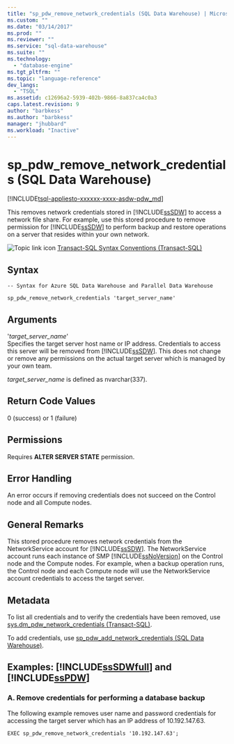 ```yaml
---
title: "sp_pdw_remove_network_credentials (SQL Data Warehouse) | Microsoft Docs"
ms.custom: ""
ms.date: "03/14/2017"
ms.prod: ""
ms.reviewer: ""
ms.service: "sql-data-warehouse"
ms.suite: ""
ms.technology: 
  - "database-engine"
ms.tgt_pltfrm: ""
ms.topic: "language-reference"
dev_langs: 
  - "TSQL"
ms.assetid: c12696a2-5939-402b-9866-8a837ca4c0a3
caps.latest.revision: 9
author: "barbkess"
ms.author: "barbkess"
manager: "jhubbard"
ms.workload: "Inactive"
---
```

# sp_pdw_remove_network_credentials (SQL Data Warehouse)
[!INCLUDE[tsql-appliesto-xxxxxx-xxxx-asdw-pdw_md](../../includes/tsql-appliesto-xxxxxx-xxxx-asdw-pdw-md.md)]

  This removes network credentials stored in [!INCLUDE[ssSDW](../../includes/sssdw-md.md)] to access a network file share. For example, use this stored procedure to remove permission for [!INCLUDE[ssSDW](../../includes/sssdw-md.md)] to perform backup and restore operations on a server that resides within your own network.  
  
 ![Topic link icon](../../database-engine/configure-windows/media/topic-link.gif "Topic link icon") [Transact-SQL Syntax Conventions &#40;Transact-SQL&#41;](../../t-sql/language-elements/transact-sql-syntax-conventions-transact-sql.md)  
  
## Syntax  
  
```  
-- Syntax for Azure SQL Data Warehouse and Parallel Data Warehouse  
  
sp_pdw_remove_network_credentials 'target_server_name'  
```  
  
## Arguments  
 '*target_server_name*'  
 Specifies the target server host name or IP address. Credentials to access this server will be removed from [!INCLUDE[ssSDW](../../includes/sssdw-md.md)]. This does not change or remove any permissions on the actual target server which is managed by your own team.  
  
 *target_server_name* is defined as nvarchar(337).  
  
## Return Code Values  
 0 (success) or 1 (failure)  
  
## Permissions  
 Requires **ALTER SERVER STATE** permission.  
  
## Error Handling  
 An error occurs if removing credentials does not succeed on the Control node and all Compute nodes.  
  
## General Remarks  
 This stored procedure removes network credentials from the NetworkService account for [!INCLUDE[ssSDW](../../includes/sssdw-md.md)]. The NetworkService account runs each instance of SMP [!INCLUDE[ssNoVersion](../../includes/ssnoversion-md.md)] on the Control node and the Compute nodes. For example, when a backup operation runs, the Control node and each Compute node will use the NetworkService account credentials to access the target server.  
  
## Metadata  
 To list all credentials and to verify the credentials have been removed, use [sys.dm_pdw_network_credentials &#40;Transact-SQL&#41;](../../relational-databases/system-dynamic-management-views/sys-dm-pdw-network-credentials-transact-sql.md).  
  
 To add credentials, use [sp_pdw_add_network_credentials &#40;SQL Data Warehouse&#41;](../../relational-databases/system-stored-procedures/sp-pdw-add-network-credentials-sql-data-warehouse.md).  
  
## Examples: [!INCLUDE[ssSDWfull](../../includes/sssdwfull-md.md)] and [!INCLUDE[ssPDW](../../includes/sspdw-md.md)]  
  
### A. Remove credentials for performing a database backup  
 The following example removes user name and password credentials for accessing the target server which has an IP address of 10.192.147.63.  
  
```  
EXEC sp_pdw_remove_network_credentials '10.192.147.63';  
```  
  
  

